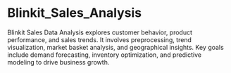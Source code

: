 # Blinkit_Sales_Analysis
Blinkit Sales Data Analysis explores customer behavior, product performance, and sales trends. It involves preprocessing, trend visualization, market basket analysis, and geographical insights. Key goals include demand forecasting, inventory optimization, and predictive modeling to drive business growth.
